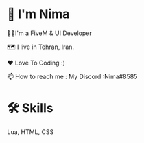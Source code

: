 # 👋 I'm Nima

👨‍💻I'm a FiveM & UI Developer

🗺️ I live in Tehran, Iran.

❤ Love To Coding :)

📫 How to reach me : My Discord :Nima#8585

# 🛠 Skills
Lua, HTML, CSS
